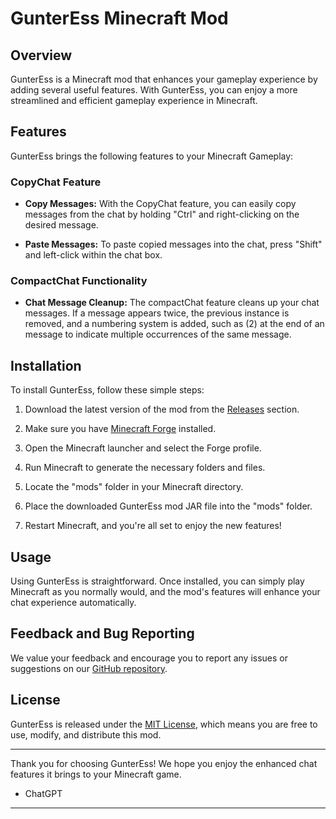 # GunterEss Minecraft Mod

## Overview

GunterEss is a Minecraft mod that enhances your gameplay experience by adding several useful features. With GunterEss, you can enjoy a more streamlined and efficient gameplay experience in Minecraft.

## Features

GunterEss brings the following features to your Minecraft Gameplay:

### CopyChat Feature

- **Copy Messages:** With the CopyChat feature, you can easily copy messages from the chat by holding "Ctrl" and right-clicking on the desired message.

- **Paste Messages:** To paste copied messages into the chat, press "Shift" and left-click within the chat box.

### CompactChat Functionality

- **Chat Message Cleanup:** The compactChat feature cleans up your chat messages. If a message appears twice, the previous instance is removed, and a numbering system is added, such as (2) at the end of an message to indicate multiple occurrences of the same message.

## Installation

To install GunterEss, follow these simple steps:

1. Download the latest version of the mod from the [Releases](https://github.com/GunterPro7/GunterEss/tree/master/build/libs) section.

2. Make sure you have [Minecraft Forge](https://files.minecraftforge.net/) installed.

3. Open the Minecraft launcher and select the Forge profile.

4. Run Minecraft to generate the necessary folders and files.

5. Locate the "mods" folder in your Minecraft directory.

6. Place the downloaded GunterEss mod JAR file into the "mods" folder.

7. Restart Minecraft, and you're all set to enjoy the new features!

## Usage

Using GunterEss is straightforward. Once installed, you can simply play Minecraft as you normally would, and the mod's features will enhance your chat experience automatically.

## Feedback and Bug Reporting

We value your feedback and encourage you to report any issues or suggestions on our [GitHub repository](https://github.com/your-mod-repo/issues).

## License

GunterEss is released under the [MIT License](LICENSE), which means you are free to use, modify, and distribute this mod.

---

Thank you for choosing GunterEss! We hope you enjoy the enhanced chat features it brings to your Minecraft game.

- ChatGPT


---
